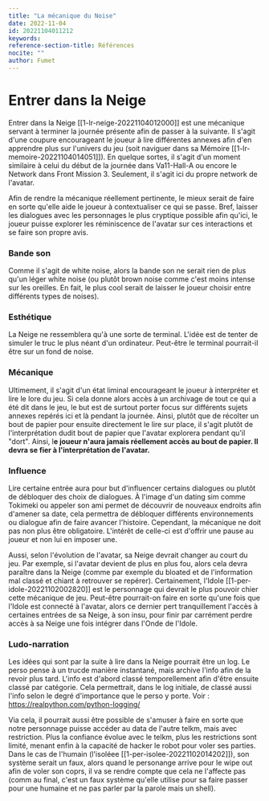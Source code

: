 ```yaml
---
title: "La mécanique du Noise"
date: 2022-11-04
id: 20221104011212
keywords:
reference-section-title: Références
nocite: ""
author: Fumet
---
```


# Entrer dans la Neige
Entrer dans la Neige [[1-lr-neige-20221104012000]] est une mécanique servant à terminer la journée présente afin de passer à la suivante. Il s'agit d'une coupure encourageant le joueur à lire différentes annexes afin d'en apprendre plus sur l'univers du jeu (soit naviguer dans sa Mémoire [[1-lr-memoire-20221104014051]]). En quelque sortes, il s'agit d'un moment similaire à celui du début de la journée dans Va11-Hall-A ou encore le Network dans Front Mission 3. Seulement, il s'agit ici du propre network de l'avatar.

Afin de rendre la mécanique réellement pertinente, le mieux serait de faire en sorte qu'elle aide le joueur à contextualiser ce qui se passe. Bref, laisser les dialogues avec les personnages le plus cryptique possible afin qu'ici, le joueur puisse explorer les réminiscence de l'avatar sur ces interactions et se faire son propre avis.

### Bande son
Comme il s'agit de white noise, alors la bande son ne serait rien de plus qu'un léger white noise (ou plutôt brown noise comme c'est moins intense sur les oreilles. En fait, le plus cool serait de laisser le joueur choisir entre différents types de noises).

### Esthétique
La Neige ne ressemblera qu'à une sorte de terminal. L'idée est de tenter de simuler le truc le plus néant d'un ordinateur. Peut-être le terminal pourrait-il être sur un fond de noise.

### Mécanique
Ultimement, il s'agit d'un état liminal encourageant le joueur à interpréter et lire le lore du jeu. Si cela donne alors accès à un archivage de tout ce qui a été dit dans le jeu, le but est de surtout porter focus sur différents sujets annexes repérés ici et là pendant la journée. Ainsi, plutôt que de récolter un bout de papier pour ensuite directement le lire sur place, il s'agit plutôt de l'interprétation dudit bout de papier que l'avatar explorera pendant qu'il "dort". Ainsi, l**e joueur n'aura jamais réellement accès au bout de papier. Il devra se fier à l'interprétation de l'avatar.**

### Influence
Lire certaine entrée aura pour but d'influencer certains dialogues ou plutôt de débloquer des choix de dialogues. À l'image d'un dating sim comme Tokimeki ou appeler son ami permet de découvrir de nouveaux endroits afin d'amener sa date, cela permettra de débloquer différents environnements ou dialogue afin de faire avancer l'histoire. Cependant, la mécanique ne doit pas non plus être obligatoire. L'intérêt de celle-ci est d'offrir une pause au joueur et non lui en imposer une.

Aussi, selon l'évolution de l'avatar, sa Neige devrait changer au court du jeu. Par exemple, si l'avatar devient de plus en plus fou, alors cela devra paraître dans la Neige (comme par exemple du bloated et de l'information mal classé et chiant à retrouver se repérer). Certainement, l'Idole [[1-per-idole-20221102002820]] est le personnage qui devrait le plus pouvoir chier cette mécanique de jeu. Peut-être pourrait-on faire en sorte qu'une fois que l'Idole est connecté à l'avatar, alors ce dernier pert tranquillement l'accès à certaines entrées de sa Neige, à son insu, pour finir par carrément perdre accès à sa Neige une fois intégrer dans l'Onde de l'Idole.

### Ludo-narration
Les idées qui sont par la suite à lire dans la Neige pourrait être un log. Le perso pense à un trucde manière instantané, mais archive l'info afin de la revoir plus tard. L'info est d'abord classé temporellement afin d'être ensuite classé par catégorie. Cela permettrait, dans le log initiale, de classé aussi l'info selon le degré d'importance que le perso y porte. Voir : https://realpython.com/python-logging/

Via cela, il pourrait aussi être possible de s'amuser à faire en sorte que notre personnage puisse accéder au data de l'autre telkm, mais avec restriction. Plus la confiance évolue avec le telkm, plus les restrictions sont limité, menant enfin à la capacité de hacker le robot pour voler ses parties. Dans le cas de l'humain (l'isoléee [[1-per-isolee-20221102014202]]), son système serait un faux, alors quand le personange arrive pour le wipe out afin de voler son coprs, il va se rendre compte que cela ne l'affecte pas (comm au final, c'est un faux système qu'elle utilise pour sa faire passer pour une humaine et ne pas parler par la parole mais un shell).
